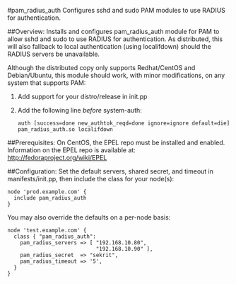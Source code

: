 #pam\_radius\_auth
Configures sshd and sudo PAM modules to use RADIUS for authentication.

##Overview:
Installs and configures pam\_radius\_auth module for PAM to allow
sshd and sudo to use RADIUS for authentication. As distributed,
this will also fallback to local authentication (using localifdown)
should the RADIUS servers be unavailable.

Although the distributed copy only supports Redhat/CentOS and
Debian/Ubuntu, this module should work, with minor modifications, on
any system that supports PAM:

1.  Add support for your distro/release in init.pp
2.  Add the following line _before_ system-auth:


        auth [success=done new_authtok_reqd=done ignore=ignore default=die] pam_radius_auth.so localifdown


##Prerequisites:
On CentOS, the EPEL repo must be installed and enabled. Information on
the EPEL repo is available at: <http://fedoraproject.org/wiki/EPEL>


##Configuration:
Set the default servers, shared secret, and timeout in manifests/init.pp,
then include the class for your node(s):

    node 'prod.example.com' {
      include pam_radius_auth
    }

You may also override the defaults on a per-node basis:

    node 'test.example.com' {
      class { "pam_radius_auth":
        pam_radius_servers => [ "192.168.10.80",
                                "192.168.10.90" ],
        pam_radius_secret  => "sekrit",
        pam_radius_timeout => '5',
      }
    }

